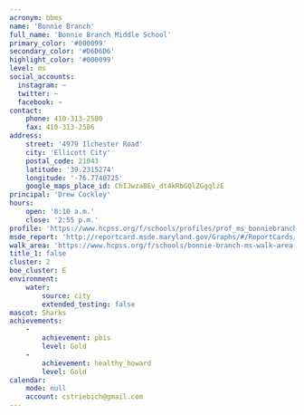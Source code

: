 ```yaml
---
acronym: bbms
name: 'Bonnie Branch'
full_name: 'Bonnie Branch Middle School'
primary_color: '#000099'
secondary_color: '#D6D6D6'
highlight_color: '#000099'
level: ms
social_accounts:
  instagram: ~
  twitter: ~
  facebook: ~
contact:
    phone: 410-313-2580
    fax: 410-313-2586
address:
    street: '4979 Ilchester Road'
    city: 'Ellicott City'
    postal_code: 21043
    latitude: '39.2315274'
    longitude: '-76.7740725'
    google_maps_place_id: ChIJwzaBEv_dt4kRbGQlZGgqlzE
principal: 'Drew Cockley'
hours:
    open: '8:10 a.m.'
    close: '2:55 p.m.'
profile: 'https://www.hcpss.org/f/schools/profiles/prof_ms_bonniebranch.pdf'
msde_report: 'http://reportcard.msde.maryland.gov/Graphs/#/ReportCards/ReportCardSchool/1//1/13/0108/'
walk_area: 'https://www.hcpss.org/f/schools/bonnie-branch-ms-walk-area.pdf'
title_1: false
cluster: 2
boe_cluster: E
environment:
    water:
        source: city
        extended_testing: false
mascot: Sharks
achievements:
    -
        achievement: pbis
        level: Gold
    -
        achievement: healthy_howard
        level: Gold
calendar:
    mode: null
    account: cstriebich@gmail.com
---
```

